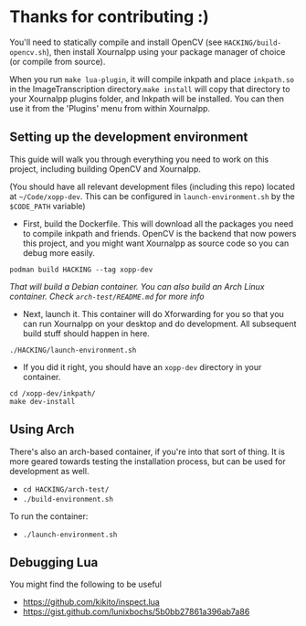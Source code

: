 # Thanks for contributing :)

You'll need to statically compile and install OpenCV (see `HACKING/build-opencv.sh`),
then install Xournalpp using your package manager of choice (or compile from source).

When you run `make lua-plugin`, it will compile inkpath and place `inkpath.so`
in the ImageTranscription directory.`make install` will copy that directory to
your Xournalpp plugins folder, and Inkpath will be installed. You can then use
it from the 'Plugins' menu from within Xournalpp.

## Setting up the development environment

This guide will walk you through everything you need to work on this project, including building OpenCV and Xournalpp.

(You should have all relevant development files (including this repo) located at `~/Code/xopp-dev`. This can be configured in `launch-environment.sh` by the `$CODE_PATH` variable)

- First, build the Dockerfile. This will download all the packages you need to compile inkpath and friends. OpenCV is the backend that now powers this project, and you might want Xournalpp as source code so you can debug more easily.


```
podman build HACKING --tag xopp-dev
```

_That will build a Debian container. You can also build an Arch Linux container.
Check `arch-test/README.md` for more info_

- Next, launch it. This container will do Xforwarding for you so that you can run Xournalpp on your desktop and do development. All subsequent build stuff should happen in here.
```
./HACKING/launch-environment.sh
```

- If you did it right, you should have an `xopp-dev` directory in your container.
```
cd /xopp-dev/inkpath/
make dev-install
```

## Using Arch
There's also an arch-based container, if you're into that sort of thing.
It is more geared towards testing the installation process, but can be
used for development as well.

- `cd HACKING/arch-test/`
- `./build-environment.sh`

To run the container:

- `./launch-environment.sh`

## Debugging Lua

You might find the following to be useful
- https://github.com/kikito/inspect.lua
- https://gist.github.com/lunixbochs/5b0bb27861a396ab7a86
